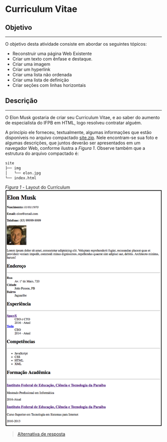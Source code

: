 # Curriculum Vitae

## Objetivo
---

O objetivo desta atividade consiste em abordar os seguintes tópicos:

- Reconstruir uma página Web Existente
- Criar um texto com ênfase e destaque.
- Criar uma imagem
- Criar um hyperlink
- Criar uma lista não ordenada
- Criar uma lista de definição
- Criar seções com linhas horizontais
  
## Descrição
---

O Elon Musk gostaria de criar seu Curriculum Vitae, e ao saber do aumento de especialista do IFPB em HTML, logo resolveu contratar alguém.

A princípio ele forneceu, textualmente, algumas informações que estão disponíveis no arquivo compactado [site.zip](site.zip). Nele encontram-se sua foto e algumas descrições, que juntos deverão ser apresentados em um navegador Web, conforme ilustra a *Figura 1*. Observe também que a estrutura do arquivo compactado é:

```
site
├── img
│   └── elon.jpg
└── index.html
```

*Figura 1* - Layout do Currículum
![Layout Curriculum](screen.png)

> [Alternativa de resposta](site-response/)